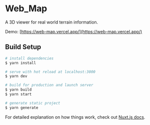 # Web_Map

A 3D viewer for real world terrain information.

Demo: [https://web-map.vercel.app/](https://web-map.vercel.app/)

## Build Setup

```bash
# install dependencies
$ yarn install

# serve with hot reload at localhost:3000
$ yarn dev

# build for production and launch server
$ yarn build
$ yarn start

# generate static project
$ yarn generate
```

For detailed explanation on how things work, check out [Nuxt.js docs](https://nuxtjs.org).
